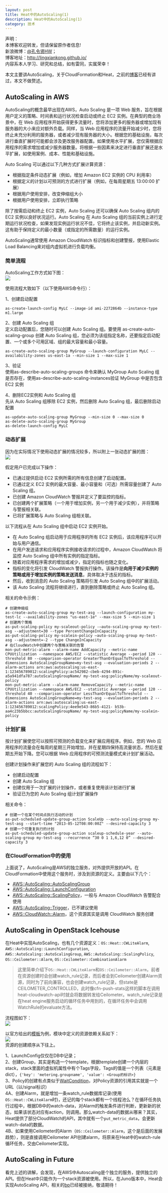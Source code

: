 ```yaml
---
layout: post
title: Heat中的AutoScaling(1)
description: Heat中的AutoScaling(1)
category: 技术
---
```


声明：  
本博客欢迎转发，但请保留原作者信息!  
新浪微博：[@孔令贤HW](http://weibo.com/lingxiankong)；   
博客地址：<http://lingxiankong.github.io/>  
内容系本人学习、研究和总结，如有雷同，实属荣幸！

本文主要讲AutoScaling，关于CloudFormation和Heat，之前的[博客](http://lingxiankong.github.io/blog/2013/12/02/heat/)已经有讲过，本文不做赘述。

## AutoScaling in AWS
AutoScaling的概念最早出现在AWS，Auto Scaling 是一项 Web 服务，旨在根据用户定义的策略、时间表和运行状况检查启动或终止 EC2 实例。在典型的商业场景中，在 Web 应用程序开始获得更多流量时，您将添加更多的服务器或增加现有服务器的大小来应对额外负载。同样，当 Web 应用程序的流量开始减少时，您将终止未充分利用的服务器，或者减少现有服务器的大小。根据您的基础设施，每次进行垂直扩展时可能都会涉及更改服务器配置。如果使用水平扩展，您仅需根据应用程序的需求增加或减少服务器数量。将根据一些因素来决定进行垂直扩展还是水平扩展，如使用案例、成本、性能和基础设施。

Auto Scaling 可以通过以下几种方式扩展计算资源：

* 根据指定条件动态扩展（例如，增加 Amazon EC2 实例的 CPU 利用率）
* 根据定义的计划以可预测的方式进行扩展（例如，在每周星期五 13:00:00 扩展）
* 根据用户使用安排，改变伸缩组大小
* 根据用户使用安排，立即执行策略

除了按需启动和终止 EC2 实例，Auto Scaling 还可以确保 Auto Scaling 组内的 EC2 实例以良好状况运行。Auto Scaling 在 Auto Scaling 组的当前实例上进行定期运行状况检查，如果发现实例运行状况不佳，它将终止该实例，并启动新实例。这有助于保持定义的最小数量（或指定的所需数量）的运行实例。

AutoScaling通常使用 Amazon CloudWatch 标识指标和创建警报，使用Elastic Load Balancing来对组内虚拟机进行负载均衡。


### 简单流程
AutoScaling工作方式如下图：  
![](/images/2014-04-03-heat-autoscaling/1.png)

使用流程大致如下（以下使用AWS命令行）：

1、创建启动配置  

	as-create-launch-config MyLC --image-id ami-2272864b --instance-type m1.large
    
2、创建 Auto Scaling 组  
定义启动配置后，您随时可以创建 Auto Scaling 组。要使用 as-create-auto-scaling-group 创建 Auto Scaling 组，您必须为该组指定名称，还要指定启动配置、一个或多个可用区域、组的最大容量和最小容量。

    as-create-auto-scaling-group MyGroup --launch-configuration MyLC --availability-zones us-east-1a --min-size 1 --max-size 1
    
3、验证  
使用as-describe-auto-scaling-groups 命令来确认 MyGroup Auto Scaling 组是否存在，使用as-describe-auto-scaling-instances验证 MyGroup 中是否包含 EC2 实例

4、删除EC2实例和 Auto Scaling 组  
先从 Auto Scaling 组移除 EC2 实例，然后删除 Auto Scaling 组，最后删除启动配置  

    as-update-auto-scaling-group MyGroup --min-size 0 --max-size 0
    as-delete-auto-scaling-group MyGroup
    as-delete-launch-config MyLC

### 动态扩展
因为在实际情况下使用动态扩展的情况较多，所以附上一张动态扩展的图：  
![](/images/2014-04-03-heat-autoscaling/2.png)  

假定用户已完成以下操作：

* 已通过提供启动 EC2 实例所需的所有信息创建了启动配置。
* 已通过定义 EC2 实例的最大容量、最小容量和（可选）所需容量创建了 Auto Scaling 组。
* 已创建 Amazon CloudWatch 警报并定义了要监控的指标。
* 已创建两个扩展策略（一个用于增加实例，另一个用于减少实例），并将策略与警报相关联。
* 已将扩展策略与 Auto Scaling 组相关联。

以下流程从在 Auto Scaling 组中启动 EC2 实例开始。

* 在 Auto Scaling 组启动用于应用程序的所有 EC2 实例后，该应用程序可以开始与用户通信。
* 在用户发送请求和应用程序实例接收请求的过程中，Amazon CloudWatch 将监控 Auto Scaling 组中所有实例的指定指标。
* 随着对应用程序需求的增加或减少，指定的指标也随之变化。
* 指标的变化将引发 CloudWatch 警报执行操作。该操作是**向用于减少实例的策略或用于增加实例的策略发送消息**，具体取决于违反的指标。
* 然后，收到消息的 Auto Scaling 策略将引发 Auto Scaling 组中的扩展活动。
* 该 Auto Scaling 流程将继续进行，直到删除策略或终止 Auto Scaling 组。

相关的命令示例：

	# 创建伸缩组	
	as-create-auto-scaling-group my-test-asg --launch-configuration my-test-lc --availability-zones "us-east-1e" --max-size 5 --min-size 1 
	# 创建两个策略
	as-put-scaling-policy my-scaleout-policy -–auto-scaling-group my-test-asg --adjustment=30 --type PercentChangeInCapacity
	as-put-scaling-policy my-scalein-policy –auto-scaling-group my-test-asg --adjustment=-2 --type ChangeInCapacity
	# 在CloudWatch中创建两个与策略关联的告警
	mon-put-metric-alarm --alarm-name AddCapacity --metric-name CPUUtilization --namespace AWS/EC2 --statistic Average --period 120 --threshold 80 --comparison-operator GreaterThanOrEqualToThreshold --dimensions AutoScalingGroupName=my-test-asg --evaluation-periods 2 --alarm-actions arn:aws:autoscaling:us-east-1:123456789012:scalingPolicy:ac542982-cbeb-4294-891c-a5a941dfa787:autoScalingGroupName/ my-test-asg:policyName/my-scaleout-policy
	mon-put-metric-alarm --alarm-name RemoveCapacity --metric-name CPUUtilization --namespace AWS/EC2 --statistic Average --period 120 --threshold 40 --comparison-operator LessThanOrEqualToThreshold --dimensions AutoScalingGroupName=my-test-asg --evaluation-periods 2 --alarm-actions arn:aws:autoscaling:us-east-1:123456789012:scalingPolicy:4ee9e543-86b5-4121- b53b-aa4c23b5bbcc:autoScalingGroupName/ my-test-asg:policyName/my-scalein-policy 

### 计划扩展
按计划扩展使您可以按照可预测的负载变化来扩展应用程序。例如，您的 Web 应用程序的流量会在每周的星期三开始增加，并在星期四保持高流量状态，然后在星期五开始下降。您可以根据 Web 应用程序的可预测流量模式来计划扩展活动。

创建计划操作来扩展您的 Auto Scaling 组的流程如下：

* 创建启动配置
* 创建 Auto Scaling 组
* 创建仅用于一次扩展的计划操作，或者重复使用该计划进行扩展
* 验证已为您的 Auto Scaling 组计划扩展操作

相关命令：

	# 创建一个在某个时间点执行活动的计划
	as-put-scheduled-update-group-action ScaleUp --auto-scaling-group my-test-asg --start-time "2013-05-12T08:00:00Z" --desired-capacity 3
	# 创建一个可重复执行的计划
	as-put-scheduled-update-group-action scaleup-schedule-year --auto-scaling-group my-test-asg --recurrence “30 0 1 1,6,12 0” --desired-capacity 3

### 在CloudFormation中的使用
上面说了，AutoScaling是AWS的独立服务，对外提供开放的API。在CloudFormation中使用这个服务时，涉及到资源的定义。主要由以下几个：

* [AWS::AutoScaling::AutoScalingGroup](http://docs.aws.amazon.com/zh_cn/AWSCloudFormation/latest/UserGuide/aws-properties-as-group.html)
* [AWS::AutoScaling::LaunchConfiguration](http://docs.aws.amazon.com/zh_cn/AWSCloudFormation/latest/UserGuide/aws-properties-as-launchconfig.html)
* [AWS::AutoScaling::ScalingPolicy](http://docs.aws.amazon.com/zh_cn/AWSCloudFormation/latest/UserGuide/aws-properties-as-policy.html)，一般与 Amazon CloudWatch 告警配合使用
* [AWS::AutoScaling::Trigger](http://docs.aws.amazon.com/zh_cn/AWSCloudFormation/latest/UserGuide/aws-properties-as-trigger.html)，已不建议使用
* [AWS::CloudWatch::Alarm](http://docs.aws.amazon.com/zh_cn/AWSCloudFormation/latest/UserGuide/aws-properties-cw-alarm.html)，这个资源其实是调用 CloudWatch 服务创建

## AutoScaling in OpenStack Icehouse
在Heat中实现AutoScaling，也有几个资源定义：`OS::Heat::CWLiteAlarm`, `AWS::AutoScaling::LaunchConfiguration`, `AWS::AutoScaling::AutoScalingGroup`, `AWS::AutoScaling::ScalingPolicy`, `OS::Ceilometer::Alarm`, `OS::Ceilometer::CombinationAlarm`

> 这里简单介绍下`OS::Heat::CWLiteAlarm`和`OS::Ceilometer::Alarm`，前者在资源创建时会创建watch\_rule记录，而后者会到Ceilometer创建Alarm资源，同时为了前向兼容，也会创建watch\_rule记录，但state是CEILOMETER\_CONTROLLED，此时像cfn-push-stats这样的脚本在调用heat-cloudwatch-api时就会将数据转发给Ceilometer。watch\_rule记录是在heat engine服务启动的循环任务中用到的，在循环任务中会调用WatchRule的evaluate方法。

流程图如下：  
![](/images/2014-04-03-heat-autoscaling/3.png)

以官方给出的[模板](https://github.com/openstack/heat-templates/blob/master/cfn/F17/AutoScalingCeilometer.yaml)为例，模块中定义的资源依赖关系如下：  
![](/images/2014-04-03-heat-autoscaling/4.png)  
资源的创建顺序从下往上。

1、LaunchConfig仅仅在DB中记录；  
2、创建Group，其实是构造一个template，根据template创建一个内层的stack，stack里面的虚拟机属性中有个Tags字段，Tags的值是一个列表（元素是dict），`{'key': 'metering.groupname', 'value': <Group的标识>}`  
3、Policy的创建有点类似于[WaitCondition](http://lingxiankong.github.io/blog/2014/03/27/heat-waitcondition/)，对Policy资源的引用其实就是一个URL（以/signal标识）  
4A、创建Alarm，就是增加一条watch\_rule数据库记录(使用`OS::Heat::CWLiteAlarm`时)，还记的每个stack都有一个线程池么？在循环任务执行过程中，根据DB中的watch-data，对Alarm的触发条件进行判断，更新新的状态，如果该状态对应有action，则调用。那么watch-data的数据从哪来？其实，Heat提供了部分CloudWatch的API，其中就有一个`put_metric_data`，会更新watch-data的数据。  
4B、如果使用Ceilometer的Alarm（`OS::Ceilometer::Alarm`，这个是后面的发展趋势），则是直接调用Ceilometer API创建alarm，将原来在Heat中的watch-rule循环任务，交由Ceilometer实现。

## AutoScaling in Future
看完上述的讲解，会发现，在AWS中Autoscaling是个独立的服务，提供独立的API。但在Heat中只能作为一个stack资源被使用。所以，在Juno版本中，Heat会实现AutoScaling API，相关的[bp](https://blueprints.launchpad.net/heat/+spec/autoscaling-api-resources)已经被接纳，敬请期待！